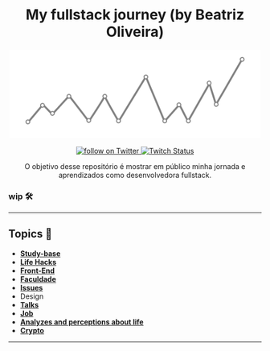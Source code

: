 <h1 align="center">
My fullstack journey (by Beatriz Oliveira)
</h1>

<p align="center">
    <img width="500" src="./img/banner.png" />
</p>

<p align="center">
    <a href="https://twitter.com/intent/follow?screen_name=biantris_">
        <img src="https://img.shields.io/twitter/follow/biantris_?style=social&logo=twitter"
        alt="follow on Twitter">
    </a>
    <a href="https://www.twitch.tv/biantriz">
    <img alt="Twitch Status" src="https://img.shields.io/twitch/status/biantriz?style=social">
    </a>
</p>

<p align="center">
O objetivo desse repositório é mostrar em público minha jornada e aprendizados como desenvolvedora fullstack.
</p>

### wip 🛠️ 
---
## Topics 📌
- [**Study-base**](https://gist.github.com/beatrizoliveiira/698cf1e4c2a9a677e3c96bfd15f1fd54)
- [**Life Hacks**](https://github.com/beatrizoliveiira/my-fullstack-journey/blob/master/src/life-hacks/life-hacks.md)
- [**Front-End**](https://github.com/beatrizoliveiira/my-fullstack-journey/blob/master/src/front-end/front-end.md)
- [**Faculdade**](https://github.com/beatrizoliveiira/my-fullstack-journey/blob/master/src/faculdade/faculdade.md)
- [**Issues**](https://github.com/beatrizoliveiira/my-fullstack-journey/blob/master/src/issues/issues.md)
- Design
- [**Talks**](https://github.com/beatrizoliveiira/my-fullstack-journey/blob/master/src/talks/talks.md)
- [**Job**](https://github.com/beatrizoliveiira/my-fullstack-journey/blob/master/src/job/job.md)
- [**Analyzes and perceptions about life**](https://github.com/beatrizoliveiira/my-fullstack-journey/blob/master/src/analyzes-perceptions/analyzes-perceptions.md)
- [**Crypto**](https://github.com/beatrizoliveiira/my-fullstack-journey/blob/master/src/crypto/crypto.md)
---
